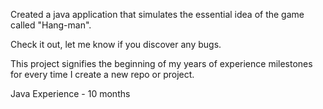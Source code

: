 Created a java application that simulates the essential idea of the game called "Hang-man".

Check it out, let me know if you discover any bugs. 






This project signifies the beginning of my years of experience milestones for every time I create a new repo or project.

Java Experience - 10 months

